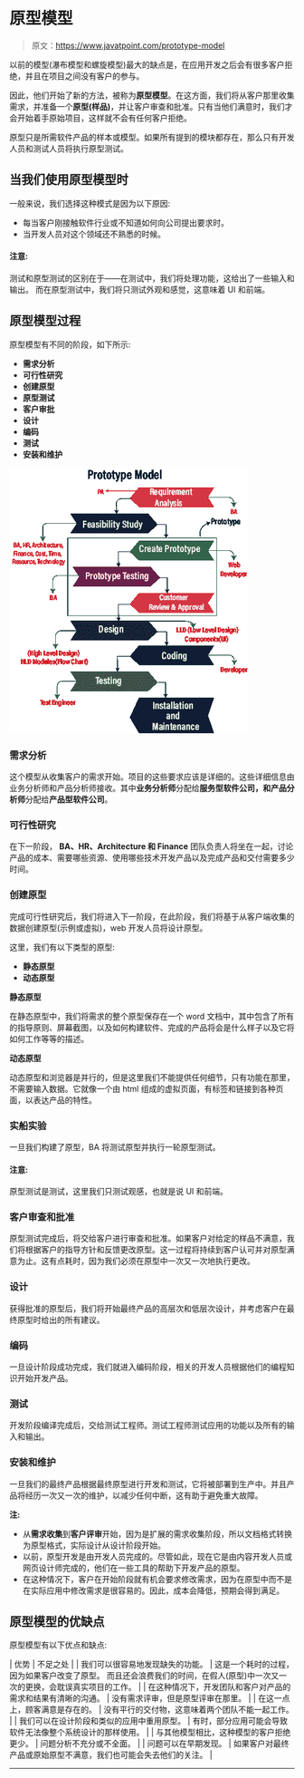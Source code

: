 # 原型模型

> 原文：<https://www.javatpoint.com/prototype-model>

以前的模型(瀑布模型和螺旋模型)最大的缺点是，在应用开发之后会有很多客户拒绝，并且在项目之间没有客户的参与。

因此，他们开始了新的方法，被称为**原型模型**。在这方面，我们将从客户那里收集需求，并准备一个**原型(样品)**，并让客户审查和批准。只有当他们满意时，我们才会开始着手原始项目，这样就不会有任何客户拒绝。

原型只是所需软件产品的样本或模型。如果所有提到的模块都存在，那么只有开发人员和测试人员将执行原型测试。

## 当我们使用原型模型时

一般来说，我们选择这种模式是因为以下原因:

*   每当客户刚接触软件行业或不知道如何向公司提出要求时。
*   当开发人员对这个领域还不熟悉的时候。

#### 注意:
测试和原型测试的区别在于——在测试中，我们将处理功能，这给出了一些输入和输出。
而在原型测试中，我们将只测试外观和感觉，这意味着 UI 和前端。

## 原型模型过程

原型模型有不同的阶段，如下所示:

*   **需求分析**
*   **可行性研究**
*   **创建原型**
*   **原型测试**
*   **客户审批**
*   **设计**
*   **编码**
*   **测试**
*   **安装和维护**

![Prototype Model](img/10ac1e777099a90af5c68efca02ad4b9.png)

### 需求分析

这个模型从收集客户的需求开始。项目的这些要求应该是详细的。这些详细信息由业务分析师和产品分析师接收。其中**业务分析师**分配给**服务型软件公司，**和**产品分析师**分配给**产品型软件公司**。

### 可行性研究

在下一阶段， **BA、HR、Architecture 和 Finance** 团队负责人将坐在一起，讨论产品的成本、需要哪些资源、使用哪些技术开发产品以及完成产品和交付需要多少时间。

### 创建原型

完成可行性研究后，我们将进入下一阶段，在此阶段，我们将基于从客户端收集的数据创建原型(示例或虚拟)，web 开发人员将设计原型。

这里，我们有以下类型的原型:

*   **静态原型**
*   **动态原型**

**静态原型**

在静态原型中，我们将需求的整个原型保存在一个 word 文档中，其中包含了所有的指导原则、屏幕截图，以及如何构建软件、完成的产品将会是什么样子以及它将如何工作等等的描述。

**动态原型**

动态原型和浏览器是并行的，但是这里我们不能提供任何细节，只有功能在那里，不需要输入数据。它就像一个由 html 组成的虚拟页面，有标签和链接到各种页面，以表达产品的特性。

### 实船实验

一旦我们构建了原型，BA 将测试原型并执行一轮原型测试。

#### 注意:
原型测试是测试，这里我们只测试观感，也就是说 UI 和前端。

### 客户审查和批准

原型测试完成后，将交给客户进行审查和批准。如果客户对给定的样品不满意，我们将根据客户的指导方针和反馈更改原型。这一过程将持续到客户认可并对原型满意为止。这有点耗时，因为我们必须在原型中一次又一次地执行更改。

### 设计

获得批准的原型后，我们将开始最终产品的高层次和低层次设计，并考虑客户在最终原型时给出的所有建议。

### 编码

一旦设计阶段成功完成，我们就进入编码阶段，相关的开发人员根据他们的编程知识开始开发产品。

### 测试

开发阶段编译完成后，交给测试工程师。测试工程师测试应用的功能以及所有的输入和输出。

### 安装和维护

一旦我们的最终产品根据最终原型进行开发和测试，它将被部署到生产中。并且产品将经历一次又一次的维护，以减少任何中断，这有助于避免重大故障。

**注:**

*   从**需求收集**到**客户评审**开始，因为是扩展的需求收集阶段，所以文档格式转换为原型格式，实际设计从设计阶段开始。
*   以前，原型开发是由开发人员完成的。尽管如此，现在它是由内容开发人员或网页设计师完成的，他们在一些工具的帮助下开发产品的原型。
*   在这种情况下，客户在开始阶段就有机会要求修改需求，因为在原型中而不是在实际应用中修改需求是很容易的。因此，成本会降低，预期会得到满足。

## 原型模型的优缺点

原型模型有以下优点和缺点:

| 优势 | 不足之处 |
| 我们可以很容易地发现缺失的功能。 | 这是一个耗时的过程，因为如果客户改变了原型。
而且还会浪费我们的时间，在假人(原型)中一次又一次的更换，会耽误真实项目的工作。 |
| 在这种情况下，开发团队和客户对产品的需求和结果有清晰的沟通。 | 没有需求评审，但是原型评审在那里。 |
| 在这一点上，顾客满意是存在的。 | 没有平行的交付物，这意味着两个团队不能一起工作。 |
| 我们可以在设计阶段和类似的应用中重用原型。 | 有时，部分应用可能会导致软件无法像整个系统设计的那样使用。 |
| 与其他模型相比，这种模型的客户拒绝更少。 | 问题分析不充分或不全面。 |
| 问题可以在早期发现。 | 如果客户对最终产品或原始原型不满意，我们也可能会失去他们的关注。 |

* * *